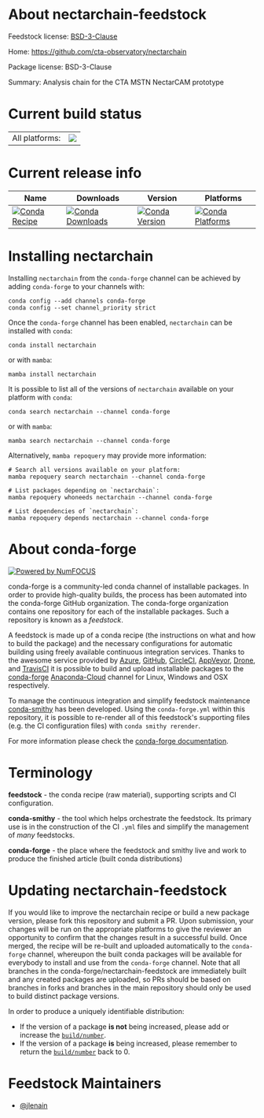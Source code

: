 About nectarchain-feedstock
===========================

Feedstock license: [BSD-3-Clause](https://github.com/conda-forge/nectarchain-feedstock/blob/main/LICENSE.txt)

Home: https://github.com/cta-observatory/nectarchain

Package license: BSD-3-Clause

Summary: Analysis chain for the CTA MSTN NectarCAM prototype

Current build status
====================


<table><tr><td>All platforms:</td>
    <td>
      <a href="https://dev.azure.com/conda-forge/feedstock-builds/_build/latest?definitionId=18978&branchName=main">
        <img src="https://dev.azure.com/conda-forge/feedstock-builds/_apis/build/status/nectarchain-feedstock?branchName=main">
      </a>
    </td>
  </tr>
</table>

Current release info
====================

| Name | Downloads | Version | Platforms |
| --- | --- | --- | --- |
| [![Conda Recipe](https://img.shields.io/badge/recipe-nectarchain-green.svg)](https://anaconda.org/conda-forge/nectarchain) | [![Conda Downloads](https://img.shields.io/conda/dn/conda-forge/nectarchain.svg)](https://anaconda.org/conda-forge/nectarchain) | [![Conda Version](https://img.shields.io/conda/vn/conda-forge/nectarchain.svg)](https://anaconda.org/conda-forge/nectarchain) | [![Conda Platforms](https://img.shields.io/conda/pn/conda-forge/nectarchain.svg)](https://anaconda.org/conda-forge/nectarchain) |

Installing nectarchain
======================

Installing `nectarchain` from the `conda-forge` channel can be achieved by adding `conda-forge` to your channels with:

```
conda config --add channels conda-forge
conda config --set channel_priority strict
```

Once the `conda-forge` channel has been enabled, `nectarchain` can be installed with `conda`:

```
conda install nectarchain
```

or with `mamba`:

```
mamba install nectarchain
```

It is possible to list all of the versions of `nectarchain` available on your platform with `conda`:

```
conda search nectarchain --channel conda-forge
```

or with `mamba`:

```
mamba search nectarchain --channel conda-forge
```

Alternatively, `mamba repoquery` may provide more information:

```
# Search all versions available on your platform:
mamba repoquery search nectarchain --channel conda-forge

# List packages depending on `nectarchain`:
mamba repoquery whoneeds nectarchain --channel conda-forge

# List dependencies of `nectarchain`:
mamba repoquery depends nectarchain --channel conda-forge
```


About conda-forge
=================

[![Powered by
NumFOCUS](https://img.shields.io/badge/powered%20by-NumFOCUS-orange.svg?style=flat&colorA=E1523D&colorB=007D8A)](https://numfocus.org)

conda-forge is a community-led conda channel of installable packages.
In order to provide high-quality builds, the process has been automated into the
conda-forge GitHub organization. The conda-forge organization contains one repository
for each of the installable packages. Such a repository is known as a *feedstock*.

A feedstock is made up of a conda recipe (the instructions on what and how to build
the package) and the necessary configurations for automatic building using freely
available continuous integration services. Thanks to the awesome service provided by
[Azure](https://azure.microsoft.com/en-us/services/devops/), [GitHub](https://github.com/),
[CircleCI](https://circleci.com/), [AppVeyor](https://www.appveyor.com/),
[Drone](https://cloud.drone.io/welcome), and [TravisCI](https://travis-ci.com/)
it is possible to build and upload installable packages to the
[conda-forge](https://anaconda.org/conda-forge) [Anaconda-Cloud](https://anaconda.org/)
channel for Linux, Windows and OSX respectively.

To manage the continuous integration and simplify feedstock maintenance
[conda-smithy](https://github.com/conda-forge/conda-smithy) has been developed.
Using the ``conda-forge.yml`` within this repository, it is possible to re-render all of
this feedstock's supporting files (e.g. the CI configuration files) with ``conda smithy rerender``.

For more information please check the [conda-forge documentation](https://conda-forge.org/docs/).

Terminology
===========

**feedstock** - the conda recipe (raw material), supporting scripts and CI configuration.

**conda-smithy** - the tool which helps orchestrate the feedstock.
                   Its primary use is in the construction of the CI ``.yml`` files
                   and simplify the management of *many* feedstocks.

**conda-forge** - the place where the feedstock and smithy live and work to
                  produce the finished article (built conda distributions)


Updating nectarchain-feedstock
==============================

If you would like to improve the nectarchain recipe or build a new
package version, please fork this repository and submit a PR. Upon submission,
your changes will be run on the appropriate platforms to give the reviewer an
opportunity to confirm that the changes result in a successful build. Once
merged, the recipe will be re-built and uploaded automatically to the
`conda-forge` channel, whereupon the built conda packages will be available for
everybody to install and use from the `conda-forge` channel.
Note that all branches in the conda-forge/nectarchain-feedstock are
immediately built and any created packages are uploaded, so PRs should be based
on branches in forks and branches in the main repository should only be used to
build distinct package versions.

In order to produce a uniquely identifiable distribution:
 * If the version of a package **is not** being increased, please add or increase
   the [``build/number``](https://docs.conda.io/projects/conda-build/en/latest/resources/define-metadata.html#build-number-and-string).
 * If the version of a package **is** being increased, please remember to return
   the [``build/number``](https://docs.conda.io/projects/conda-build/en/latest/resources/define-metadata.html#build-number-and-string)
   back to 0.

Feedstock Maintainers
=====================

* [@jlenain](https://github.com/jlenain/)

